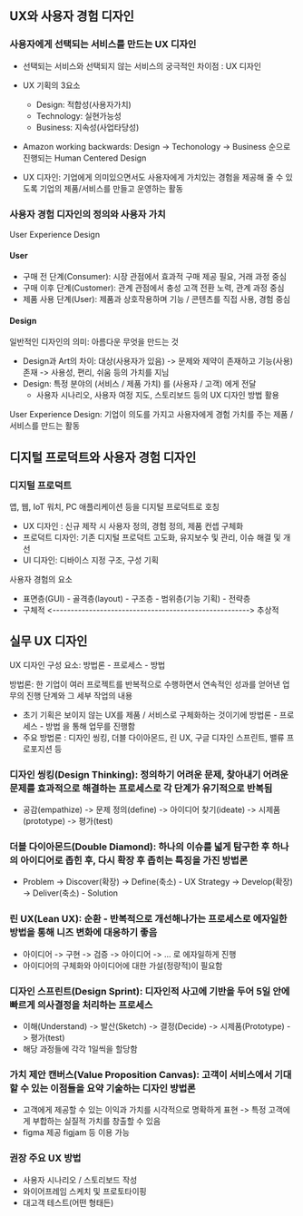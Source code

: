 ## UX와 사용자 경험 디자인
### 사용자에게 선택되는 서비스를 만드는 UX 디자인
- 선택되는 서비스와 선택되지 않는 서비스의 궁극적인 차이점 : UX 디자인
- UX 기획의 3요소
	- Design: 적합성(사용자가치)
	- Technology: 실현가능성
	- Business: 지속성(사업타당성)

- Amazon working backwards: Design -> Techonology -> Business 순으로 진행되는 Human Centered Design
- UX 디자인: 기업에게 의미있으면서도 사용자에게 가치있는 경험을 제공해 줄 수 있도록 기업의 제품/서비스를 만들고 운영하는 활동

### 사용자 경험 디자인의 정의와 사용자 가치
User Experience Design

#### User
- 구매 전 단계(Consumer): 시장 관점에서 효과적 구매 제공 필요, 거래 과정 중심
- 구매 이후 단계(Customer): 관계 관점에서 충성 고객 전환 노력, 관계 과정 중심
- 제품 사용 단계(User): 제품과 상호작용하며 기능 / 콘텐츠를 직접 사용, 경험 중심

#### Design
일반적인 디자인의 의미: 아름다운 무엇을 만드는 것
- Design과 Art의 차이: 대상(사용자가 있음) -> 문제와 제약이 존재하고 기능(사용) 존재 -> 사용성, 편리, 쉬움 등의 가치를 지님
- Design: 특정 분야의 (서비스 / 제품 가치) 를 (사용자 / 고객) 에게 전달
	- 사용자 시나리오, 사용자 여정 지도, 스토리보드 등의 UX 디자인 방법 활용

User Experience Design: 기업이 의도를 가지고 사용자에게 경험 가치를 주는 제품 / 서비스를 만드는 활동

## 디지털 프로덕트와 사용자 경험 디자인
### 디지털 프로덕트
앱, 웹, IoT 워치, PC 애플리케이션 등을 디지털 프로덕트로 호칭

- UX 디자인 : 신규 제작 시 사용자 정의, 경험 정의, 제품 컨셉 구체화
- 프로덕트 디자인: 기존 디지털 프로덕트 고도화, 유지보수 및 관리, 이슈 해결 및 개선
- UI 디자인: 디바이스 지정 구조, 구성 기획

사용자 경험의 요소
- 표면층(GUI) - 골격층(layout) - 구조층 - 범위층(기능 기획) - 전략층
- 구체적 <------------------------------------------------------> 추상적

## 실무 UX 디자인
UX 디자인 구성 요소: 방법론 - 프로세스 - 방법

방법론: 한 기업이 여러 프로젝트를 반복적으로 수행하면서 연속적인 성과를 얻어낸 업무의 진행 단계와 그 세부 작업의 내용
- 초기 기획은 보이지 않는 UX를 제품 / 서비스로 구체화하는 것이기에 방법론 - 프로세스 - 방법 을 통해 업무를 진행함
- 주요 방법론 : 디자인 씽킹, 더블 다이아몬드, 린 UX, 구글 디자인 스프린트, 밸류 프로포지션 등

### 디자인 씽킹(Design Thinking): 정의하기 어려운 문제, 찾아내기 어려운 문제를 효과적으로 해결하는 프로세스로 각 단계가 유기적으로 반복됨
- 공감(empathize) -> 문제 정의(define) -> 아이디어 찾기(ideate) -> 시제품(prototype) -> 평가(test)

### 더블 다이아몬드(Double Diamond): 하나의 이슈를 넓게 탐구한 후 하나의 아이디어로 좁힌 후, 다시 확장 후 좁히는 특징을 가진 방법론
- Problem -> Discover(확장) -> Define(축소) - UX Strategy -> Develop(확장) -> Deliver(축소) - Solution

### 린 UX(Lean UX): 순환 - 반복적으로 개선해나가는 프로세스로 에자일한 방법을 통해 니즈 변화에 대응하기 좋음
- 아이디어 -> 구현 -> 검증 -> 아이디어 -> ... 로 에자일하게 진행
- 아이디어의 구체화와 아이디어에 대한 가설(정량적)이 필요함

### 디자인 스프린트(Design Sprint): 디자인적 사고에 기반을 두어 5일 안에 빠르게 의사결정을 처리하는 프로세스
- 이해(Understand) -> 발산(Sketch) -> 결정(Decide) -> 시제품(Prototype) -> 평가(test)
- 해당 과정들에 각각 1일씩을 할당함

### 가치 제안 캔버스(Value Proposition Canvas): 고객이 서비스에서 기대할 수 있는 이점들을 요약 기술하는 디자인 방법론
- 고객에게 제공할 수 있는 이익과 가치를 시각적으로 명확하게 표현 -> 특정 고객에게 부합하는 실질적 가치를 창출할 수 있음
- figma 제공 figjam 등 이용 가능

### 권장 주요 UX 방법
- 사용자 시나리오 / 스토리보드 작성
- 와이어프레임 스케치 및 프로토타이핑
- 대고객 테스트(어떤 형태든)